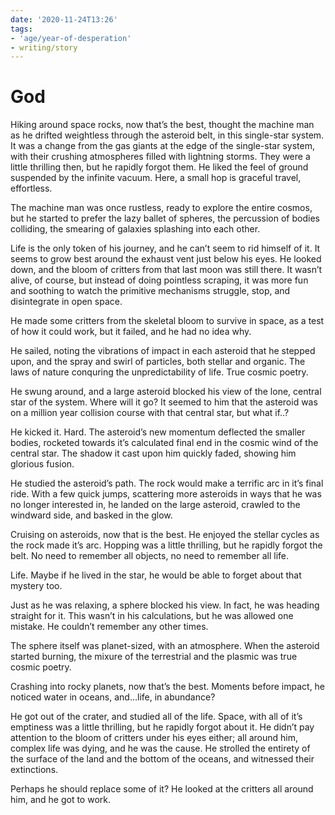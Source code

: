 ```yaml
---
date: '2020-11-24T13:26'
tags:
- 'age/year-of-desperation'
- writing/story
---
```


# God

Hiking around space rocks, now that’s the best, thought the machine man
as he drifted weightless through the asteroid belt, in this single-star
system. It was a change from the gas giants at the edge of the
single-star system, with their crushing atmospheres filled with
lightning storms. They were a little thrilling then, but he rapidly
forgot them. He liked the feel of ground suspended by the infinite
vacuum. Here, a small hop is graceful travel, effortless.

The machine man was once rustless, ready to explore the entire cosmos,
but he started to prefer the lazy ballet of spheres, the percussion of
bodies colliding, the smearing of galaxies splashing into each other.

Life is the only token of his journey, and he can’t seem to rid himself
of it. It seems to grow best around the exhaust vent just below his
eyes. He looked down, and the bloom of critters from that last moon was
still there. It wasn’t alive, of course, but instead of doing pointless
scraping, it was more fun and soothing to watch the primitive mechanisms
struggle, stop, and disintegrate in open space.

He made some critters from the skeletal bloom to survive in space, as a
test of how it could work, but it failed, and he had no idea why.

He sailed, noting the vibrations of impact in each asteroid that he
stepped upon, and the spray and swirl of particles, both stellar and
organic. The laws of nature conquring the unpredictability of life. True
cosmic poetry.

He swung around, and a large asteroid blocked his view of the lone,
central star of the system. Where will it go? It seemed to him that the
asteroid was on a million year collision course with that central star,
but what if..?

He kicked it. Hard. The asteroid’s new momentum deflected the smaller
bodies, rocketed towards it’s calculated final end in the cosmic wind of
the central star. The shadow it cast upon him quickly faded, showing him
glorious fusion.

He studied the asteroid’s path. The rock would make a terrific arc in
it’s final ride. With a few quick jumps, scattering more asteroids in
ways that he was no longer interested in, he landed on the large
asteroid, crawled to the windward side, and basked in the glow.

Cruising on asteroids, now that is the best. He enjoyed the stellar
cycles as the rock made it’s arc. Hopping was a little thrilling, but he
rapidly forgot the belt. No need to remember all objects, no need to
remember all life.

Life. Maybe if he lived in the star, he would be able to forget about
that mystery too.

Just as he was relaxing, a sphere blocked his view. In fact, he was
heading straight for it. This wasn’t in his calculations, but he was
allowed one mistake. He couldn’t remember any other times.

The sphere itself was planet-sized, with an atmosphere. When the
asteroid started burning, the mixure of the terrestrial and the plasmic
was true cosmic poetry.

Crashing into rocky planets, now that’s the best. Moments before impact,
he noticed water in oceans, and…life, in abundance?

He got out of the crater, and studied all of the life. Space, with all
of it’s emptiness was a little thrilling, but he rapidly forgot about
it. He didn’t pay attention to the bloom of critters under his eyes
either; all around him, complex life was dying, and he was the cause. He
strolled the entirety of the surface of the land and the bottom of the
oceans, and witnessed their extinctions.

Perhaps he should replace some of it? He looked at the critters all
around him, and he got to work.
